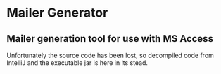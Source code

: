 # Mailer Generator
## Mailer generation tool for use with MS Access
Unfortunately the source code has been lost, so decompiled code from IntelliJ and the executable jar is here in its stead.